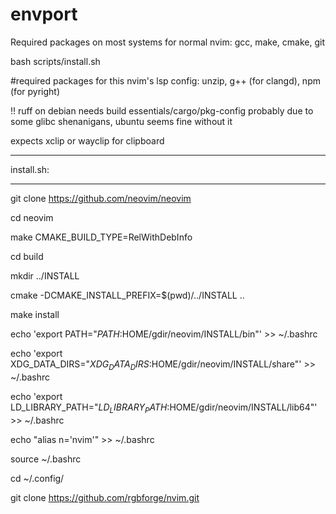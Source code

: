 # envport

Required packages on most systems for normal nvim: gcc, make, cmake, git

bash scripts/install.sh

#required packages for this nvim's lsp config: unzip, g++ (for clangd), npm (for pyright)

!! ruff on debian needs build essentials/cargo/pkg-config probably due to some glibc shenanigans, ubuntu seems fine without it


expects xclip or wayclip for clipboard




---------------------------------------

install.sh:

---------------------------------------

git clone https://github.com/neovim/neovim

cd neovim

make CMAKE_BUILD_TYPE=RelWithDebInfo

cd build

mkdir ../INSTALL

cmake -DCMAKE_INSTALL_PREFIX=$(pwd)/../INSTALL ..

make install




echo 'export PATH="$PATH:$HOME/gdir/neovim/INSTALL/bin"' >> ~/.bashrc

echo 'export XDG_DATA_DIRS="$XDG_DATA_DIRS:$HOME/gdir/neovim/INSTALL/share"' >> ~/.bashrc

echo 'export LD_LIBRARY_PATH="$LD_LIBRARY_PATH:$HOME/gdir/neovim/INSTALL/lib64"' >> ~/.bashrc

echo "alias n='nvim'" >> ~/.bashrc


source ~/.bashrc 



cd ~/.config/

git clone https://github.com/rgbforge/nvim.git
